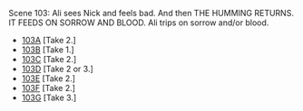 Scene 103: Ali sees Nick and feels bad. And then THE HUMMING RETURNS. IT FEEDS ON SORROW AND BLOOD. Ali trips on sorrow and/or blood.

* [103A](103A--Take02--.md) [Take 2.]
* [103B](103B.md) [Take 1.]
* [103C](103C--Take02--.md) [Take 2.]
* [103D](103D--Take02-03--.md) [Take 2 or 3.]
* [103E](103E--Take02--.md) [Take 2.]
* [103F](103F--Take02--.md) [Take 2.]
* [103G](103G--Take03--.md) [Take 3.]
